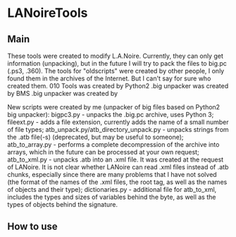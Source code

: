 # LANoireTools
## Main
These tools were created to modify L.A.Noire. Currently, they can only get information (unpacking), but in the future I will try to pack the files to big.pc (.ps3, .360).
The tools for "oldscripts" were created by other people, I only found them in the archives of the Internet. But I can't say for sure who created them.
010 Tools was created by
Python2 .big unpacker was created by
BMS .big unpacker was created by

New scripts were created by me (unpacker of big files based on Python2 big unpacker):
bigpc3.py - unpacks the .big.pc archive, uses Python 3;
fileext.py - adds a file extension, currently adds the name of a small number of file types;
atb_unpack.py/atb_directory_unpack.py - unpacks strings from the .atb file(-s) (deprecated, but may be useful to someone);
atb_to_array.py - performs a complete decompression of the archive into arrays, which in the future can be processed at your own request;
atb_to_xml.py - unpacks .atb into an .xml file. It was created at the request of LANoire. It is not clear whether LANoire can read .xml files instead of .atb chunks, especially since there are many problems that I have not solved (the format of the names of the .xml files, the root tag, as well as the names of objects and their type);
dictionaries.py - additional file for atb_to_xml, includes the types and sizes of variables behind the byte, as well as the types of objects behind the signature.

## How to use
